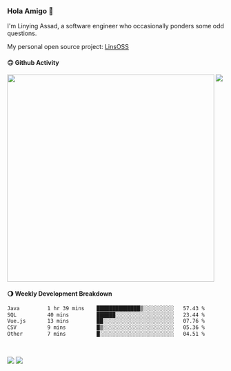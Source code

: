 ### Hola Amigo 🤣   

I'm Linying Assad, a software engineer who occasionally ponders some odd questions.  

My personal open source project: [LinsOSS](https://github.com/linsoss)
 
#### 🙃 Github Activity 
<div>
  <img src="https://github-readme-stats.vercel.app/api?username=al-assad&show_icons=true" align="top" style="display: inline-block;" width="480"/>
  <img src="https://github-readme-stats.vercel.app/api/top-langs/?username=al-assad&hide=css,html&langs_count=8&layout=compact" align="top" style="display: inline-block;"/>
</div>

#### 🌖 Weekly Development Breakdown
<!--START_SECTION:waka-->

```txt
Java         1 hr 39 mins    ██████████████▒░░░░░░░░░░   57.43 %
SQL          40 mins         ██████░░░░░░░░░░░░░░░░░░░   23.44 %
Vue.js       13 mins         ██░░░░░░░░░░░░░░░░░░░░░░░   07.76 %
CSV          9 mins          █▒░░░░░░░░░░░░░░░░░░░░░░░   05.36 %
Other        7 mins          █░░░░░░░░░░░░░░░░░░░░░░░░   04.51 %
```

<!--END_SECTION:waka-->

<br>

<a href="https://twitter.com/assad_lin"><img src="https://img.shields.io/badge/Twitter-@assad__lin-blue?style=flat&logo=twitter" /></a>
<a href="https://al-assad.github.io"><img src="https://img.shields.io/badge/Blogs-Linying_Assad's_Blog-yellow?style=flat&logo=github" /></a>

